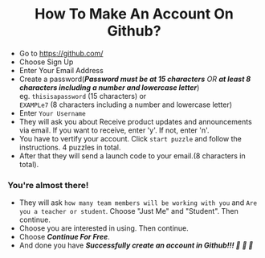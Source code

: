 <h1 align="center">How To Make An Account On Github?</h1>

- Go to https://github.com/
- Choose Sign Up
- Enter Your Email Address
- Create a password(***Password must be at 15 characters*** *OR* ***at least 8 characters including a number and lowercase letter***) <br> eg. `thisisapassword` (15 characters) or <br> `EXAMPLe7` (8 characters including a number and lowercase letter)
- Enter `Your Username`
- They will ask you about Receive product updates and announcements via email. If you want to receive, enter 'y'. If not, enter 'n'.
- You have to vertify your account. Click `start puzzle` and follow the instructions. 4 puzzles in total.
- After that they will send a launch code to your email.(8 characters in total).

### You're almost there!
- They will ask `how many team members will be working with you` and `Are you a teacher or student`. Choose "Just Me" and "Student". Then continue.
- Choose you are interested in using. Then continue.
- Choose ***Continue For Free***.
- And done you have ***Successfully create an account in Github!!! :clap: :clap: :clap:***

<!--https://www.youtube.com/watch?v=ovCRBERA1NQ-->
